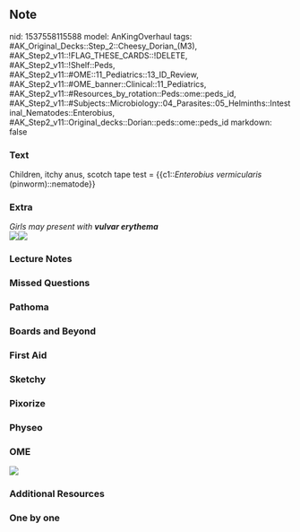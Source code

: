 ## Note
nid: 1537558115588
model: AnKingOverhaul
tags: #AK_Original_Decks::Step_2::Cheesy_Dorian_(M3), #AK_Step2_v11::!FLAG_THESE_CARDS::!DELETE, #AK_Step2_v11::!Shelf::Peds, #AK_Step2_v11::#OME::11_Pediatrics::13_ID_Review, #AK_Step2_v11::#OME_banner::Clinical::11_Pediatrics, #AK_Step2_v11::#Resources_by_rotation::Peds::ome::peds_id, #AK_Step2_v11::#Subjects::Microbiology::04_Parasites::05_Helminths::Intestinal_Nematodes::Enterobius, #AK_Step2_v11::Original_decks::Dorian::peds::ome::peds_id
markdown: false

### Text
Children, itchy anus, scotch tape test = {{c1::<i>Enterobius
vermicularis</i> (pinworm)::nematode}}

### Extra
<div>
  <i>Girls may present with <b>vulvar erythema</b></i>
</div><i><img src="paste-245268402405446.jpg"><img src=
"Screen%20Shot%202017-03-26%20at%202.23.18%20PM.jpg"></i>

### Lecture Notes


### Missed Questions


### Pathoma


### Boards and Beyond


### First Aid


### Sketchy


### Pixorize


### Physeo


### OME
<div class="ome-widget">
  <a href=
  "https://onlinemeded.org/spa/pediatrics?ref=anki"><img src=
  "_OME_AnkiFlashcards_Topic_6.png"></a>
</div>

### Additional Resources


### One by one

